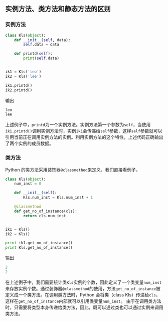 ## 实例方法、类方法和静态方法的区别

### 实例方法

```python
class Kls(object):
    def __init__(self, data):
        self.data = data

    def printd(self):
        print(self.data)


ik1 = Kls('leo')
ik2 = Kls('lee')

ik1.printd()
ik2.printd()
```

输出

```python
leo
lee
```

上述例子中，`printd`为一个实例方法。实例方法第一个参数为`self`，当使用`ik1.printd()`调用实例方法时，实例`ik1`会传递给`self`参数，这样`self`参数就可以引用当前正在调用实例方法的实例。利用实例方法的这个特性，上述代码正确输出了两个实例的成员数据。

### 类方法

Python 的类方法采用装饰器`@classmethod`来定义，我们直接看例子。

```python
class Kls(object):
    num_inst = 0

    def __init__(self):
        Kls.num_inst = Kls.num_inst + 1

    @classmethod
    def get_no_of_instance(cls):
        return cls.num_inst


ik1 = Kls()
ik2 = Kls()

print ik1.get_no_of_instance()
print Kls.get_no_of_instance()
```

输出

```python
2
2
```

在上述例子中，我们需要统计类`Kls`实例的个数，因此定义了一个类变量`num_inst`来存放实例个数。通过装饰器`@classmethod`的使用，方法`get_no_of_instance`被定义成一个类方法。在调用类方法时，Python 会将类（class Kls）传递给`cls`，这样在`get_no_of_instance`内部就可以引用类变量`num_inst`。
由于在调用类方法时，只需要将类型本身传递给类方法，因此，既可以通过类也可以通过实例来调用类方法。